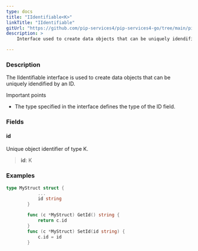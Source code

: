 ```yaml
---
type: docs
title: "IIdentifiable<K>"
linkTitle: "IIdentifiable"
gitUrl: "https://github.com/pip-services4/pip-services4-go/tree/main/pip-services4-data-go"
description: > 
    Interface used to create data objects that can be uniquely idendified by an ID.

---
```


### Description

The IIdentifiable interface is used to create data objects that can be uniquely idendified by an ID.

Important points

- The type specified in the interface defines the type of the ID field.

### Fields

<span class="hide-title-link">

#### id
Unique object identifier of type K.
> **id**: K

### Examples
```go
type MyStruct struct {
			...
			id string
		}

		func (c *MyStruct) GetId() string {
			return c.id
		}
		func (c *MyStruct) SetId(id string) {
			c.id = id
		}
```

</span>

